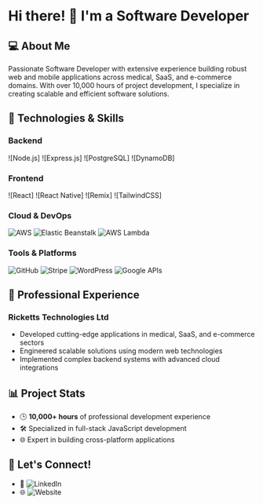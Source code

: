 # Hi there! 👋 I'm a Software Developer

## 💻 About Me
Passionate Software Developer with extensive experience building robust web and mobile applications across medical, SaaS, and e-commerce domains. With over 10,000 hours of project development, I specialize in creating scalable and efficient software solutions.

## 🚀 Technologies & Skills

### Backend
![Node.js]
![Express.js]
![PostgreSQL]
![DynamoDB]
### Frontend
![React]
![React Native]
![Remix]
![TailwindCSS]

### Cloud & DevOps
![AWS](https://aws.amazon.com)
![Elastic Beanstalk](https://aws.amazon.com/elasticbeanstalk)
![AWS Lambda](https://aws.amazon.com/lambda)

### Tools & Platforms
![GitHub](https://github.com)
![Stripe](https://stripe.com)
![WordPress](https://wordpress.com)
![Google APIs](https://developers.google.com)

## 💼 Professional Experience
### Ricketts Technologies Ltd
- Developed cutting-edge applications in medical, SaaS, and e-commerce sectors
- Engineered scalable solutions using modern web technologies
- Implemented complex backend systems with advanced cloud integrations

## 📊 Project Stats
- 🕒 **10,000+ hours** of professional development experience
- 🛠 Specialized in full-stack JavaScript development
- 🌐 Expert in building cross-platform applications

## 🤝 Let's Connect!
- 🔗 ![LinkedIn](https://www.linkedin.com/in/ronique-ricketts/)
- 🌐 ![Website](https://rickettstech.com)


<!---
RoniqueRicketts/RoniqueRicketts is a ✨ special ✨ repository because its `README.md` (this file) appears on your GitHub profile.
You can click the Preview link to take a look at your changes.
--->
